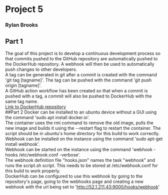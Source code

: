 # Project 5
### Rylan Brooks
## Part 1
The goal of this project is to develop a continuous development process so that commits pushed to the GitHub repository are automatically pushed to the DockerHub repository. A webhook will then be used to automatically push changes to other developers.<br />
A tag can be generated in git after a commit is created with the command 'git tag [tagname]'. The tag can be pushed with the command 'git push origin [tagname]'.<br />
A GitHub action workflow has been created so that when a commit is pushed with a tag, a commit will also be pushed to DockerHub with the same tag name.<br />
[Link to DockerHub repository](https://hub.docker.com/repository/docker/arrjaybrooks/f23cicd/general)<br />
##Part 2
Docker can be installed to an ubuntu device without a GUI using the command 'sudo apt install docker.io'. <br />
The container uses the rmi command to remove the old image, pulls the new image and builds it using the --restart flag to restart the container. The script should be in ubuntu's home directory for this build to work correctly.<br />
Webhook can be installed on the instance using the command 'sudo apt-get install webhook'. <br />
Webhook can be started on the instance using the command 'webhook -hooks /etc/webhook.conf -verbose'. <br />
The webhook definition file "hooks.json" names the task "webhook" and runs the script.sh script. This needs to be stored at /etc/webhook.conf for this build to work properly.<br />
DockerHub can be configured to use this webhook by going to the repository's page, going to the webhooks page and creating a new webhook with the url being set to 'http://52.1.211.43:9000/hooks/webhook'
